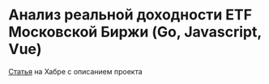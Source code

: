 <h1>Анализ реальной доходности ETF Московской Биржи (Go, Javascript, Vue)</h1>

<a href="https://habr.com/ru/post/440518/">Статья</a> на Хабре с описанием проекта
